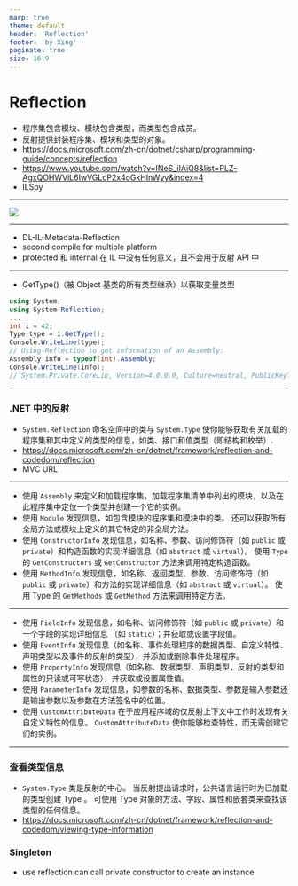 ```yaml
---
marp: true
theme: default
header: 'Reflection'
footer: 'by Xing'
paginate: true
size: 16:9
---
```


<!--
_backgroundColor: white
_color: black
-->

# Reflection

- 程序集包含模块、模块包含类型，而类型包含成员。
- 反射提供封装程序集、模块和类型的对象。
- https://docs.microsoft.com/zh-cn/dotnet/csharp/programming-guide/concepts/reflection
- https://www.youtube.com/watch?v=INeS_iIAiQ8&list=PLZ-AgxQOHWViL6IwVGLcP2x4oGkHInWyy&index=4
- ILSpy

---

![](r1.png)

---

- DL-IL-Metadata-Reflection
- second compile for multiple platform
- protected 和 internal 在 IL 中没有任何意义，且不会用于反射 API 中

---

- GetType()（被 Object 基类的所有类型继承）以获取变量类型

```C#
using System;
using System.Reflection;
...
int i = 42;
Type type = i.GetType();
Console.WriteLine(type);
// Using Reflection to get information of an Assembly:
Assembly info = typeof(int).Assembly;
Console.WriteLine(info);
// System.Private.CoreLib, Version=4.0.0.0, Culture=neutral, PublicKeyToken=7cec85d7bea7798e。
```

---

### .NET 中的反射

- `System.Reflection` 命名空间中的类与 `System.Type` 使你能够获取有关加载的程序集和其中定义的类型的信息，如类、接口和值类型（即结构和枚举）.
- https://docs.microsoft.com/zh-cn/dotnet/framework/reflection-and-codedom/reflection
- MVC URL
---

- 使用 `Assembly` 来定义和加载程序集，加载程序集清单中列出的模块，以及在此程序集中定位一个类型并创建一个它的实例。
- 使用 `Module` 发现信息，如包含模块的程序集和模块中的类。 还可以获取所有全局方法或模块上定义的其它特定的非全局方法。
- 使用 `ConstructorInfo` 发现信息，如名称、参数、访问修饰符（如 `public` 或 `private`）和构造函数的实现详细信息（如 `abstract` 或 `virtual`）。 使用 `Type` 的 `GetConstructors` 或 `GetConstructor` 方法来调用特定构造函数。
- 使用 `MethodInfo` 发现信息，如名称、返回类型、参数、访问修饰符（如 `public` 或 `private`）和方法的实现详细信息（如 `abstract` 或 `virtual`）。 使用 Type 的 `GetMethods` 或 `GetMethod` 方法来调用特定方法。

---

- 使用 `FieldInfo` 发现信息，如名称、访问修饰符（如 `public` 或 `private`）和一个字段的实现详细信息 （如 `static`）；并获取或设置字段值。
- 使用 `EventInfo` 发现信息（如名称、事件处理程序的数据类型、自定义特性、声明类型以及事件的反射的类型），并添加或删除事件处理程序。
- 使用 `PropertyInfo` 发现信息（如名称、数据类型、声明类型，反射的类型和属性的只读或可写状态），并获取或设置属性值。
- 使用 `ParameterInfo` 发现信息，如参数的名称、数据类型、参数是输入参数还是输出参数以及参数在方法签名中的位置。
- 使用 `CustomAttributeData` 在于应用程序域的仅反射上下文中工作时发现有关自定义特性的信息。 `CustomAttributeData` 使你能够检查特性，而无需创建它们的实例。

---

### 查看类型信息

- `System.Type` 类是反射的中心。 当反射提出请求时，公共语言运行时为已加载的类型创建 Type 。 可使用 Type 对象的方法、字段、属性和嵌套类来查找该类型的任何信息。
- https://docs.microsoft.com/zh-cn/dotnet/framework/reflection-and-codedom/viewing-type-information

### Singleton

- use reflection can call private constructor to create an instance
